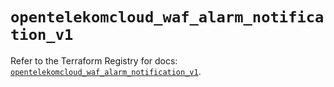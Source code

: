 # `opentelekomcloud_waf_alarm_notification_v1`

Refer to the Terraform Registry for docs: [`opentelekomcloud_waf_alarm_notification_v1`](https://registry.terraform.io/providers/opentelekomcloud/opentelekomcloud/1.36.29/docs/resources/waf_alarm_notification_v1).

